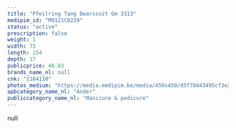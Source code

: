 ```yaml
---
title: "Pfeilring Tang Dwarssnit Gm 3313"
medipim_id: "M9121C0229"
status: "active"
prescription: false
weight: 1
width: 73
length: 154
depth: 17
publicprice: 46.03
brands_name_nl: null
cnk: "1164110"
photos_medium: "https://media.medipim.be/media/450x450/d5f70443495cf3e2ac45d15778ed5883a2bc50f7.jpg"
apbcategory_name_nl: "Ander"
publiccategory_name_nl: "Manicure & pedicure"
---
```

null
